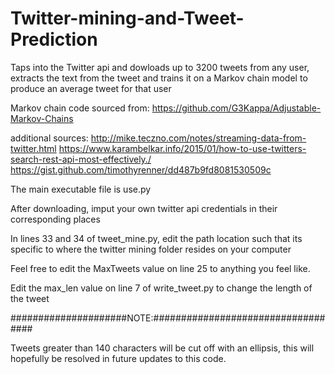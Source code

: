 # Twitter-mining-and-Tweet-Prediction
Taps into the Twitter api and dowloads up to 3200 tweets from any user, extracts the text from the tweet and trains it on a Markov chain model to produce an average tweet for that user

Markov chain code sourced from: https://github.com/G3Kappa/Adjustable-Markov-Chains

additional sources:
http://mike.teczno.com/notes/streaming-data-from-twitter.html
https://www.karambelkar.info/2015/01/how-to-use-twitters-search-rest-api-most-effectively./
https://gist.github.com/timothyrenner/dd487b9fd8081530509c



The main executable file is use.py

After downloading, imput your own twitter api credentials in their corresponding places

In lines 33 and 34 of tweet_mine.py, edit the path location such that its specific to where the twitter mining folder resides on your computer

Feel free to edit the MaxTweets value on line 25 to anything you feel like.

Edit the max_len value on line 7 of write_tweet.py to change the length of the tweet


#####################NOTE:###################################

Tweets greater than 140 characters will be cut off with an ellipsis, this will hopefully be resolved in future updates to this code.

